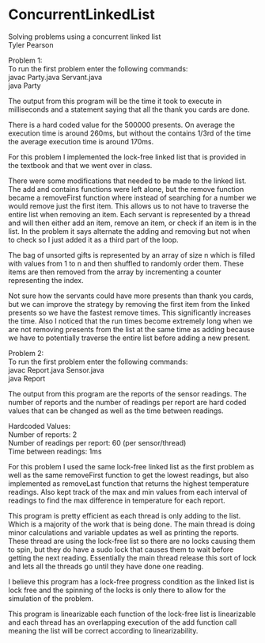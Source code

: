 # ConcurrentLinkedList 
Solving problems using a concurrent linked list  
Tyler Pearson 

Problem 1:  
  To run the first problem enter the following commands:  
    javac Party.java Servant.java  
    java Party
  
  The output from this program will be the time it took to execute in milliseconds 
  and a statement saying that all the thank you cards are done. 

  There is a hard coded value for the 500000 presents. 
  On average the execution time is around 260ms, but without the contains 1/3rd of 
  the time the average execution time is around 170ms. 

  For this problem I implemented the lock-free linked list that is provided in the textbook 
  and that we went over in class. 

  There were some modifications that needed to be made to the linked list. The 
  add and contains functions were left alone, but the remove function became a 
  removeFirst function where instead of searching for a number we would remove 
  just the first item. This allows us to not have to traverse the entire list 
  when removing an item. Each servant is represented by a thread and will then either 
  add an item, remove an item, or check if an item is in the list. In the problem it 
  says alternate the adding and removing but not when to check so I just added it as 
  a third part of the loop. 
 
  The bag of unsorted gifts is represented by an array of size n which is filled 
  with values from 1 to n and then shuffled to randomly order them. These items are 
  then removed from the array by incrementing a counter representing the index. 

  Not sure how the servants could have more presents than thank you cards, but we can 
  improve the strategy by removing the first item from the linked presents so we 
  have the fastest remove times. This significantly increases the time. Also I noticed 
  that the run times become extremely long when we are not removing presents from the 
  list at the same time as adding because we have to potentially traverse the entire list 
  before adding a new present. 

Problem 2:  
  To run the first problem enter the following commands:  
  javac Report.java Sensor.java  
  java Report  

  The output from this program are the reports of the sensor readings. 
  The number of reports and the number of readings per report are hard coded 
  values that can be changed as well as the time between readings. 

  Hardcoded Values:  
   Number of reports: 2  
   Number of readings per report: 60 (per sensor/thread)  
   Time between readings: 1ms  

  For this problem I used the same lock-free linked list as the first problem as well 
  as the same removeFirst function to get the lowest readings, but also implemented 
  as removeLast function that returns the highest temperature readings. Also kept track 
  of the max and min values from each interval of readings to find the max difference in temperature 
  for each report.  

  This program is pretty efficient as each thread is only adding to the list. Which 
  is a majority of the work that is being done. The main thread is doing minor calculations 
  and variable updates as well as printing the reports. These thread are using the lock-free 
  list so there are no locks causing them to spin, but they do have a sudo lock that causes 
  them to wait before getting the next reading. Essentially the main thread release this sort 
  of lock and lets all the threads go until they have done one reading. 

  I believe this program has a lock-free progress condition as the linked list is lock 
  free and the spinning of the locks is only there to allow for the simulation of the problem. 

  This program is linearizable each function of the lock-free list is linearizable 
  and each thread has an overlapping execution of the add function call meaning the 
  list will be correct according to linearizability. 
